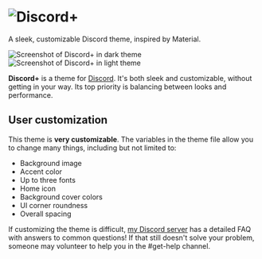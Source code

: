 # ![Discord+](https://github.com/PlusInsta/discord-plus/blob/master/assets/wordmark_white.svg)
A sleek, customizable Discord theme, inspired by Material.

![Screenshot of Discord+ in dark theme](https://cdn.discordapp.com/attachments/560369937084973067/852549506298150922/unknown.png)
![Screenshot of Discord+ in light theme](https://cdn.discordapp.com/attachments/560369937084973067/852549509154471946/unknown.png)

**Discord+** is a theme for [Discord](https://discord.com). It's both sleek and customizable, without getting in your way. Its top priority is balancing between looks and performance.

## User customization
This theme is **very customizable**.
The variables in the theme file allow you to change many things, including but not limited to:
* Background image
* Accent color
* Up to three fonts
* Home icon
* Background cover colors
* UI corner roundness
* Overall spacing

If customizing the theme is difficult, [my Discord server]([https://discord.gg/invite/2Jwh2nS](https://discord.com/invite/SAMfq5Pq8R)]) has a detailed FAQ with answers to common questions! If that still doesn't solve your problem, someone may volunteer to help you in the #get-help channel.
